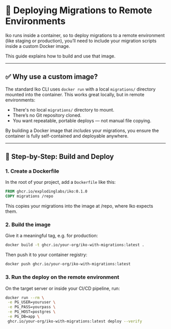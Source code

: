 # 🚀 Deploying Migrations to Remote Environments

Iko runs inside a container, so to deploy migrations to a remote environment
(like staging or production), you’ll need to include your migration scripts
inside a custom Docker image.

This guide explains how to build and use that image.

---

## ✅ Why use a custom image?

The standard Iko CLI uses `docker run` with a local `migrations/` directory mounted into the container. This works great locally, but in remote environments:

- There's no local `migrations/` directory to mount.
- There’s no Git repository cloned.
- You want repeatable, portable deploys — not manual file copying.

By building a Docker image that _includes_ your migrations, you ensure the container is fully self-contained and deployable anywhere.

---

## 🧱 Step-by-Step: Build and Deploy

### 1. Create a Dockerfile

In the root of your project, add a `Dockerfile` like this:

```Dockerfile
FROM ghcr.io/explodinglabs/iko:0.1.0
COPY migrations /repo
```

This copies your migrations into the image at /repo, where Iko expects them.

### 2. Build the image

Give it a meaningful tag, e.g. for production:

```sh
docker build -t ghcr.io/your-org/iko-with-migrations:latest .
```

Then push it to your container registry:

```sh
docker push ghcr.io/your-org/iko-with-migrations:latest
```

### 3. Run the deploy on the remote environment

On the target server or inside your CI/CD pipeline, run:

```sh
docker run --rm \
 -e PG_USER=youruser \
 -e PG_PASS=yourpass \
 -e PG_HOST=postgres \
 -e PG_DB=app \
 ghcr.io/your-org/iko-with-migrations:latest deploy --verify
```
